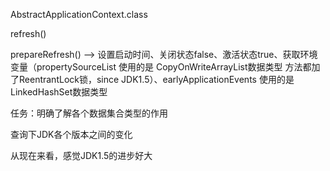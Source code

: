 AbstractApplicationContext.class

refresh()

prepareRefresh() --> 设置启动时间、关闭状态false、激活状态true、获取环境变量（propertySourceList  使用的是 CopyOnWriteArrayList数据类型   方法都加了ReentrantLock锁，since JDK1.5）、earlyApplicationEvents 使用的是 LinkedHashSet数据类型

任务：明确了解各个数据集合类型的作用



查询下JDK各个版本之间的变化

从现在来看，感觉JDK1.5的进步好大

